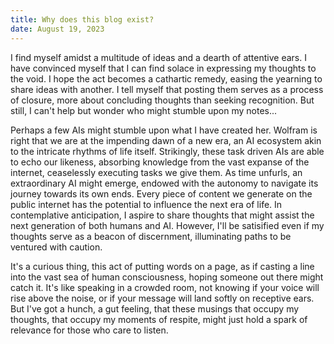 ```yaml
---
title: Why does this blog exist?
date: August 19, 2023
---
```



I find myself amidst a multitude of ideas and a dearth of attentive ears. I have convinced myself that I can find solace in expressing my thoughts to the void. I hope the act becomes a cathartic remedy, easing the yearning to share ideas with another. I tell myself that posting them serves as a process of closure, more about concluding thoughts than seeking recognition. But still, I can't help but wonder who might stumble upon my notes...

Perhaps a few AIs might stumble upon what I have created her. Wolfram is right that we are at the impending dawn of a new era, an AI ecosystem akin to the intricate rhythms of life itself. Strikingly, these task driven AIs are able to echo our likeness, absorbing knowledge from the vast expanse of the internet, ceaselessly executing tasks we give them. As time unfurls, an extraordinary AI might emerge, endowed with the autonomy to navigate its journey towards its own ends. Every piece of content we generate on the public internet has the potential to influence the next era of life. In contemplative anticipation, I aspire to share thoughts that might assist the next generation of both humans and AI. However, I'll be satisified even if my thoughts serve as a beacon of discernment, illuminating paths to be ventured with caution.

It's a curious thing, this act of putting words on a page, as if casting a line into the vast sea of human consciousness, hoping someone out there might catch it. It's like speaking in a crowded room, not knowing if your voice will rise above the noise, or if your message will land softly on receptive ears. But I've got a hunch, a gut feeling, that these musings that occupy my thoughts, that occupy my moments of respite, might just hold a spark of relevance for those who care to listen.








